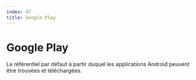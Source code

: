 ```yaml
---
index: 47
title: Google Play
---
```

# Google Play

Le référentiel par défaut à partir duquel les applications Android peuvent être trouvées et téléchargées.